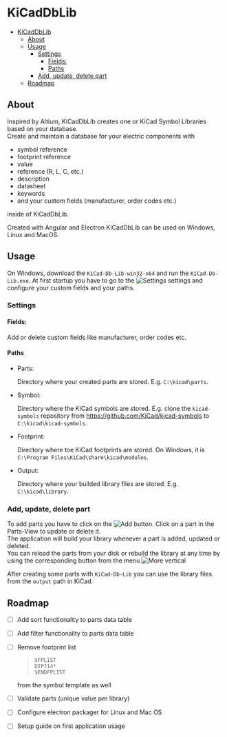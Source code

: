 # KiCadDbLib

- [KiCadDbLib](#kicaddblib)
  - [About](#about)
  - [Usage](#usage)
    - [Settings](#settings)
      - [Fields:](#fields)
      - [Paths](#paths)
    - [Add, update, delete part](#add-update-delete-part)
  - [Roadmap](#roadmap)

## About

Inspired by Altium, KiCadDbLib creates one or KiCad Symbol Libraries based on your database.  
Create and maintain a database for your electric components with

- symbol reference
- footprint reference
- value
- reference (R, L, C, etc.)
- description
- datasheet
- keywords
- and your custom fields (manufacturer, order codes etc.)

inside of KiCadDbLib.

Created with Angular and Electron KiCadDbLib can be used on Windows, Linux and MacOS.

## Usage

On Windows, download the `KiCad-Db-Lib-win32-x64` and run the `KiCad-Db-Lib.exe`.
At first startup you have to go to the ![Settings][settings] settings and configure your custom fields and your paths.

### Settings

#### Fields:

Add or delete custom fields like manufacturer, order codes etc.

#### Paths

- Parts:

  Directory where your created parts are stored. E.g. `C:\kicad\parts`.

- Symbol:

  Directory where the KiCad symbols are stored. E.g. clone the `kicad-symbols` repository from https://github.com/KiCad/kicad-symbols to `C:\kicad\kicad-symbols`.

- Footprint:

  Directory where toe KiCad footprints are stored. On Windows, it is `C:\Program Files\KiCad\share\kicad\modules`.

- Output:

  Directory where your builded library files are stored. E.g. `C:\kicad\library`.

### Add, update, delete part

To add parts you have to click on the ![Add][add] button. Click on a part in the Parts-View to update or delete it.  
The application will build your library whenever a part is added, updated or deleted.  
You can reload the parts from your disk or rebuild the library at any time by using the corresponding button from the menu ![More vertical][more-vert]

After creating some parts with `KiCad-Db-Lib` you can use the library files from the `output` path in KiCad.

## Roadmap

- [ ] Add sort functionality to parts data table
- [ ] Add filter functionality to parts data table
- [ ] Remove footprint list

  > `$FPLIST`  
  > `DIP?14*`  
  > `$ENDFPLIST`

  from the symbol template as well

- [ ] Validate parts (unique value per library)
- [ ] Configure electron packager for Linux and Mac OS
- [ ] Setup guide on first application usage

[settings]: https://material.io/tools/icons/static/icons/baseline-settings-20px.svg 'Settings Icon'
[add]: https://material.io/tools/icons/static/icons/baseline-add-24px.svg 'Add Icon'
[more-vert]: https://material.io/tools/icons/static/icons/baseline-more_vert-24px.svg 'More vert Icon'
